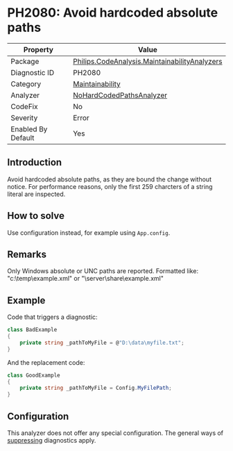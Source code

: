 # PH2080: Avoid hardcoded absolute paths

| Property | Value  |
|--|--|
| Package | [Philips.CodeAnalysis.MaintainabilityAnalyzers](https://www.nuget.org/packages/Philips.CodeAnalysis.MaintainabilityAnalyzers) |
| Diagnostic ID | PH2080 |
| Category  | [Maintainability](../Maintainability.md) |
| Analyzer | [NoHardCodedPathsAnalyzer](https://github.com/philips-software/roslyn-analyzers/blob/main/Philips.CodeAnalysis.MaintainabilityAnalyzers/Maintainability/NoHardCodedPathsAnalyzer.cs)
| CodeFix  | No |
| Severity | Error |
| Enabled By Default | Yes |

## Introduction

Avoid hardcoded absolute paths, as they are bound the change without notice. For performance reasons, only the first 259 charcters of a string literal are inspected.

## How to solve

Use configuration instead, for example using `App.config`. 

## Remarks

Only Windows absolute or UNC paths are reported. Formatted like: "c:\\temp\example.xml" or "\\server\share\example.xml"

## Example

Code that triggers a diagnostic:
``` cs
class BadExample
{
    private string _pathToMyFile = @"D:\data\myfile.txt";
}

```

And the replacement code:
``` cs
class GoodExample
{
    private string _pathToMyFile = Config.MyFilePath;
}

```

## Configuration

This analyzer does not offer any special configuration. The general ways of [suppressing](https://learn.microsoft.com/en-us/dotnet/fundamentals/code-analysis/suppress-warnings) diagnostics apply.
